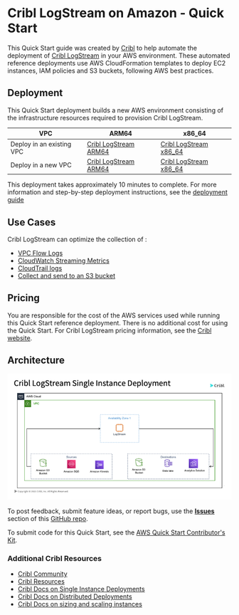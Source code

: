 # Cribl LogStream on Amazon - Quick Start
This Quick Start guide was created by [Cribl](https://cribl.io) to help automate the deployment of [Cribl LogStream](https://cribl.io/logstream/) in your AWS environment. These  automated reference deployments use AWS CloudFormation templates to deploy EC2 instances, IAM policies and S3 buckets, following AWS best practices. 

## Deployment
This Quick Start deployment builds a new AWS environment consisting of the infrastructure resources required to provision Cribl LogStream. 

| VPC | ARM64 | x86_64 |
| --- | ---- | ---- |
| Deploy in an existing VPC | [Cribl LogStream ARM64](/templates/cribl-single-template-arm64.yaml) | [Cribl LogStream x86_64](/templates/cirbl-single-template.yaml) |
| Deploy in a new VPC | [Cribl LogStream ARM64](/templates/cribl-single-template-vpc-arm64.yaml) | [Cribl LogStream x86_64](/templates/cribl-single-template-vpc.yaml) |

This deployment takes approximately 10 minutes to complete. For more information and step-by-step deployment instructions, see the [deployment guide]()

## Use Cases
Cribl LogStream can optimize the collection of :
 - [VPC Flow Logs](/docs/steps/vpcflowlogs2metrics.md)
 - [CloudWatch Streaming Metrics](/docs/steps/cloudwatchmetrics.md)  
 - [CloudTrail logs](/docs/steps/cloudtrail.md) 
 - [Collect and send to an S3 bucket](/docs/steps/s3bucket.md) 

## Pricing

You are responsible for the cost of the AWS services used while running this Quick Start reference deployment. There is no additional cost for using the Quick Start. For Cribl LogStream pricing information, see the [Cribl website](https://cribl.io/cribl-logstream-pricing/).

## Architecture

![Architecture](/docs/images/Cribl_AWS_Single.png)

To post feedback, submit feature ideas, or report bugs, use the [**Issues**](https://github.com/amiracle/quick-start-cribl/issues) section of this [GitHub repo](https://github.com/amiracle/quick-start-cribl).

To submit code for this Quick Start, see the [AWS Quick Start Contributor's Kit](https://aws-quickstart.github.io/).

### Additional Cribl Resources
- [Cribl Community](https://cribl.io/community) 
- [Cribl Resources](https://cribl.io/resources)
- [Cribl Docs on Single Instance Deployments](https://docs.cribl.io/docs/deploy-single-instance)
- [Cribl Docs on Distributed Deployments](https://docs.cribl.io/docs/deploy-distributed)
- [Cribl Docs on sizing and scaling instances](https://docs.cribl.io/docs/scaling)